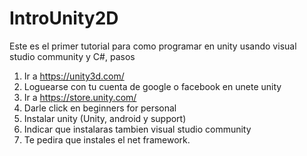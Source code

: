 # IntroUnity2D

Este es el primer tutorial para como programar en unity usando visual studio community y C#, pasos

1. Ir a https://unity3d.com/
2. Loguearse con tu cuenta de google o facebook en unete unity
3. Ir a https://store.unity.com/
4. Darle click en beginners for personal
5. Instalar unity (Unity, android y support)
6. Indicar que instalaras tambien visual studio community
7. Te pedira que instales el net framework.
